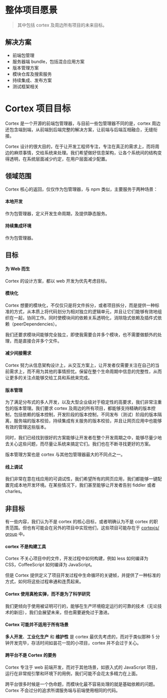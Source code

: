 # 整体项目愿景

> 其中包括 cortex 及周边所有项目的未来目标。

## 解决方案

- 前端包管理
- 服务器端 bundle，包括混合应用方案
- 版本管理方案
- 模块仓库及搜索服务
- 持续集成、发布方案
- 测试框架相关


# Cortex 项目目标

Cortex 是一个开源的前端包管理器，与目前一些包管理器不同的是，cortex 周边还包含端到端，从前端到后端完整的解决方案，让前端与后端互相融合，无缝衔接。

Cortex 设计的很大目的，在于让开发工程师专注，专注在真正的需求上，而将周边的麻烦事情，交给系统来处理。我们希望做好信息架构，让各个系统间的结构变得透明，在系统层面减少约定，在用户层面减少配置。

## 领域范围

Cortex 核心的返回，仅仅作为包管理器，与 npm 类似，主要服务于两种场景：

#### 本地开发

作为包管理器，定义开发生命周期，及提供静态服务。

#### 持续集成环境

作为包管理器。

## 目标

#### 为 Web 而生

Cortex 的设计方案，都以 web 开发为优先考虑目标。

#### 模块化

Cortex 想要的模块化，不仅仅只是将文件拆分，或者项目拆分，而是提供一种标准的方式，从本质上将代码划分为相对独立的逻辑单元，并且让它们能够有效地组织在一起，协同工作。同时使模块间的依赖关系透明化，消除隐式依赖及插件式依赖（peerDependencies）。

我们还要求模块间能够完全独立，即使我需要合并多个模块，也不需要做额外的处理，而是直接合并多个文件。

#### 减少间接需求

Cortex 努力从信息架构设计上，从交互方案上，让开发者仅需要关注在自己的当前需求上，而不用为其他的事情担忧。保留在整个生命周期中信息的完整性，从而让更多的关注点能够交给工具和系统来完成。

#### 版本管理

为了满足分布式的多人开发，以及大型企业级对于稳定性的高要求，我们非常注重包的版本管理。我们要求 cortex 及周边的所有项目，都能够支持精确的版本控制，包括依赖的版本控制，开发阶段的版本控制，不同发布（测试）阶段的版本隔离，服务端的版本校验，持续集成有关服务的版本校验，并且让网页应用中也能够有效的管理这些版本。

同时，我们已经找到很好的方案能够让开发者在整个开发周期之中，能够尽量少地去关心这些问题，而尽量让系统来搞定它们。我们也在不断寻找更好的方案。

版本管理方案也是 cortex 与其他包管理器最大的不同点之一。

#### 线上调试 

我们非常在意在线应用的可调试性，我们希望所有的网页应用，我们都能够一键配置完成本地开发环境。在某些情况下，我们甚至能够让开发者告别 fiddler 或者 charles。


## 非目标

有一些内容，我们认为不是 cortex 的核心目标，或者明确认为不是 cortex 的职责范围。但也有可能会在另外的项目中实现他们，这些项目可能存在于 [cortexjs/ group](https://github.com/cortexjs) 中。

#### cortex 不是构建工具

Cortex 不关心项目中的文件，开发过程中如何构建，例如 less 如何编译为 CSS，CoffeeScript 如何编译为 JavaScript。

但是 Cortex 提供定义了项目开发过程中生命循环的关键帧，并提供了一种标准的方式，如何将这些过程串通和连贯起来。

#### Cortex 使用真枪实弹，而不是为了科学研究

我们更倾向于使用被证明可行的，能够在生产环境稳定运行的可靠的技术（无论技术的新旧），我们会展望未来，但也需要避免过于激进。

#### Cortex 可能并不适用于所有场景

**多人开发**、**工业化生产** 和 **维护性** 是 cortex 最优先考虑的，而对于类似那种 5 分钟开发完毕，存活时间如昙花一现的小项目，cortex 并不会过于关心。

#### 跨平台不是 Cortex 的要务

Cortex 专注于 web 前端开发，而对于其他场景，如嵌入式的 JavaScript 项目，运行在非常规引擎和环境下的用例，我们可能不会花太多精力在上面。

跨平台很多时候是一个伪命题，而模块化最不容易处理的就是基础依赖的问题。Cortex 不会过分的追求所谓服务端与前端使用相同的代码。


